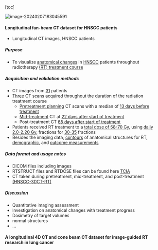 [toc]

![image-20240207183045591](https://i.imgur.com/DOAzmH2.png)

#### Longitudinal fan-beam CT dataset for HNSCC patients

- Longitudinal CT images, HNSCC patients

##### Purpose

- To visualize <u>anatomical changes</u> in <u>HNSCC</u> patients throughout radiotherapy <u>(RT) treatment course</u>

##### Acquisition and validation methods

- CT images from <u>31</u> patients
- <u>Three</u> CT scans acquired throughout the duration of the radiation treatment course
  - <u>Pretreatment planning</u> CT scans with a median of <u>13 days before treatment</u>
  - <u>Mid-treatment</u> CT at <u>22 days after start of treatment</u>
  - Post-treatment CT <u>65 days after start of treatment</u>
- Patients received RT treatment to a <u>total dose of 58-70 Gy</u>, using <u>daily 2.0-2.20 Gy</u>, fractions for <u>30-35</u> fractions
- Besides the imaging data, <u>contours</u> of anatomical structures for RT, <u>demographic</u>, and <u>outcome measurements</u>

##### Data format and usage notes

- DICOM files including images
- RTSTRUCT files and RTDOSE files can be found here [TCIA](http://www.cancerimagingarchive.net/)
- CT taken during pretreatment, mid-treatment, and post-treatment <u>(HNSCC-3DCT-RT)</u>

##### Discussion

- Quantitative imaging assessment
- Investigation on anatomical changes with treatment progress
- Dosimetry of target volumes
- normal structures
- ...



#### A longitudinal 4D CT and cone beam CT dataset for image-guided RT research in lung cancer